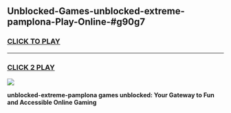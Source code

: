 
## Unblocked-Games-unblocked-extreme-pamplona-Play-Online-#g90g7
<h3>
<a href="https://premium.freeplayer.one?title=unblocked-extreme-pamplona&ref=24F">CLICK TO PLAY</a></h3>
<hr>

<h3>
<a href="https://premium.freeplayer.one?title=unblocked-extreme-pamplona&ref=24F">CLICK 2 PLAY</a>
  
</h3>

<a href="https://premium.freeplayer.one?title=unblocked-extreme-pamplona&ref=24F/"><img src="https://clearcache.store/games.png"></a>


**unblocked-extreme-pamplona games unblocked: Your Gateway to Fun and Accessible Online Gaming**
